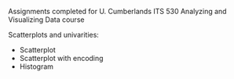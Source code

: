 Assignments completed for U. Cumberlands ITS 530 Analyzing and Visualizing Data course

Scatterplots and univarities:
 - Scatterplot
 - Scatterplot with encoding
 - Histogram
